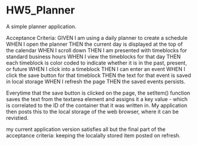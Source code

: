 # HW5_Planner
A simple planner application. 


Acceptance Criteria:
GIVEN I am using a daily planner to create a schedule
WHEN I open the planner
THEN the current day is displayed at the top of the calendar
WHEN I scroll down
THEN I am presented with timeblocks for standard business hours
WHEN I view the timeblocks for that day
THEN each timeblock is color coded to indicate whether it is in the past, present, or future
WHEN I click into a timeblock
THEN I can enter an event
WHEN I click the save button for that timeblock
THEN the text for that event is saved in local storage
WHEN I refresh the page
THEN the saved events persists.

Everytime that the save button is clicked on the page, the setItem() function saves the text from the textarea element and assigns it a key value - which is correlated to the ID of the container that it was written in. My application then posts this to the local storage of the web browser, where it can be revistied. 

my current application version satisfies all but the final part of the acceptance criteria: keeping the localally stored item posted on refresh. 

